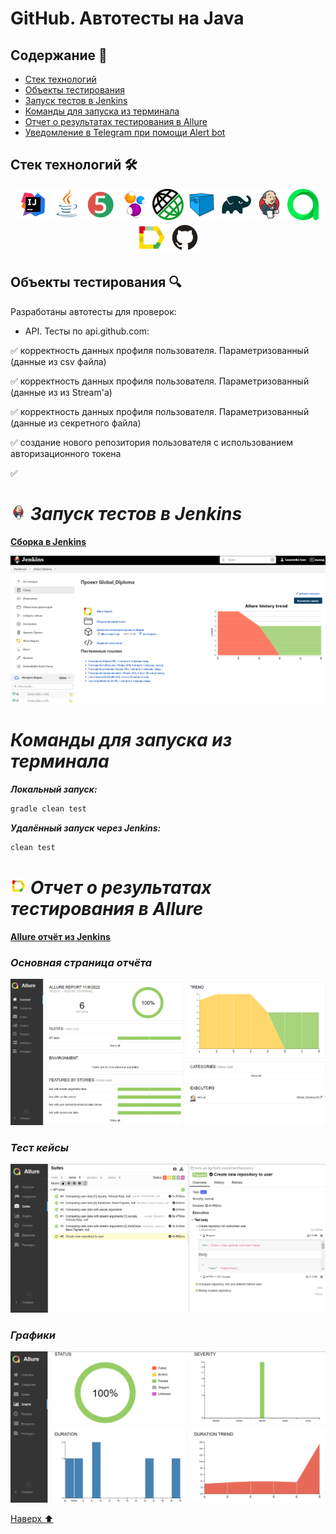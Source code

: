 # GitHub. Автотесты на Java


## Содержание :bookmark_tabs:
* <a href="#stack">Cтек технологий</a>
* <a href="#objects">Объекты тестирования</a>
* <a href="#Jenkins">Запуск тестов в Jenkins</a>
* <a href="#SystemProperty">Команды для запуска из терминала</a>
* <a href="#AllureReport">Отчет о результатах тестирования в Allure</a>
* <a href="#Telegram">Уведомление в Telegram при помощи Alert bot</a>



<a id="stack"></a>
## Cтек технологий :hammer_and_wrench:

<div align="center">
<a href="https://www.jetbrains.com/idea/"><img alt="InteliJ IDEA" height="50" src="images/technologies/intelij_idea.svg" width="50"/></a>
<a href="https://www.java.com/"><img alt="Java" height="50" src="images/technologies/java.svg" width="50"/></a>
<a href="https://junit.org/junit5/"><img alt="JUnit 5" height="50" src="images/technologies/junit5.svg" width="50"/></a>
<a href="https://selenide.org/"><img alt="Selenide" height="50" src="images/technologies/selenide.svg" width="50"/></a>
<a href="https://rest-assured.io/"><img alt="Rest Assured" height="50" src="images/technologies/rest_assured.png" width="50"/></a>
<a href="https://aerokube.com/selenoid/"><img alt="Selenoid" height="50" src="images/technologies/selenoid.svg" width="50"/></a>
<a href="https://gradle.org/"><img alt="Gradle" height="50" src="images/technologies/gradle.svg" width="50"/></a>
<a href="https://www.jenkins.io/"><img alt="Jenkins" height="50" src="images/technologies/jenkins.svg" width="50"/></a>
<a href="https://qameta.io/"><img alt="Allure TestOps" height="50" src="images/technologies/allure_testops.svg" width="50"/></a>
<a href="https://github.com/allure-framework/"><img alt="Allure" height="50" src="images/technologies/allure.svg" width="50"/></a>
<a href="https://github.com/"><img alt="GitHub" height="50" src="images/technologies/github.svg" width="50"/></a>
</div>



<a id="objects"></a>
## Объекты тестирования :mag:

Разработаны автотесты для проверок:

* API. Тесты по api.github.com:

:white_check_mark: корректность данных профиля пользователя. Параметризованный (данные из csv файла)

:white_check_mark: корректность данных профиля пользователя. Параметризованный (данные из из Stream'a)

:white_check_mark: корректность данных профиля пользователя. Параметризованный (данные из секретного файла)

:white_check_mark: создание нового репозитория пользователя с использованием авторизационного токена

:white_check_mark: 

<h1 align="left">
<img src="images/technologies/jenkins.svg" width="25" height="25" alt="Jenkins"/>  <a name="Jenkins"><i>Запуск тестов в Jenkins</i></a>
</h1>

<a target="_blank" href="https://jenkins.autotests.cloud/job/Global_Diploma/">**Сборка в Jenkins**</a>
<p align="center">  
<a href="https://jenkins.autotests.cloud/job/qa_guru_diplom_API_tests"><img src="images/screenshots/JenkinsBuildFull.png" alt="Jenkins"/></a>  
</p>


<h1 align="left">
<a name="SystemProperty"><i>Команды для запуска из терминала</i></a>
</h1>

***Локальный запуск:***
```bash  
gradle clean test
```

***Удалённый запуск через Jenkins:***
```bash  
clean test
```
<h1 align="left">
<img src="images/technologies/allure.svg" width="25" height="25" alt="Allure_Report"/>  <a name="AllureReport"><i>Отчет о результатах тестирования в Allure </i></a>
</h1>

<a target="_blank" href="https://jenkins.autotests.cloud/job/Global_Diploma/8/allure/">**Allure отчёт из Jenkins**</a>
<p align="center">  


### *Основная страница отчёта*

<p align="center">  
<img title="Allure Overview Dashboard" src="images/screenshots/AllureMain.png">  
</p>  

### *Тест кейсы*

<p align="center">  
<img title="Allure Tests" src="images/screenshots/AllureReportTests.png">  
</p>

### *Графики*

  <p align="center">  
<img title="Allure Graphics" src="images/screenshots/AllureReportGraphs.png">  
</p>

[Наверх ⬆](#наверх)



